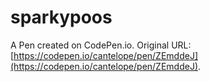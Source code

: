 # sparkypoos

A Pen created on CodePen.io. Original URL: [https://codepen.io/cantelope/pen/ZEmddeJ](https://codepen.io/cantelope/pen/ZEmddeJ).

